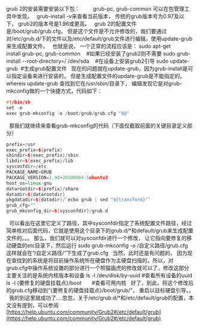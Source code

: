 grub 2的安装需要安装以下包：
        grub-pc, grub-common
可以在包管理工具中发现。
 
grub-install -v来查看当前版本， 传统的grub版本号为0.97及以下， grub2的版本号是1.96或更高。
 
grub 2的配置文件是/boot/grub/grub.cfg， 但是这个文件是不允许修改的，我们要通过对/etc/grub.d/下的文件以及/etc/default/grub文件进行编辑，使用update-grub来生成配置文件。
 
也就是说， 一个正常的流程应该是：
sudo apt-get install grub-pc, grub-common    #如果已经安装了grub2则不需要
sudo grub-install --root-directory=/ /dev/sda    #在设备上安装grub2引导
sudo update-grub  #生成grub配置文件
 
现在的问题就在update-grub，因为grub-install是可以指定设备来进行安装的， 但是生成配置文件的update-grub是不能指定的。
whereis update-grub
查找到它在/usr/sbin/目录下， 编辑发现它是对grub-mkconfig做的一个快捷方式，代码如下：

```cpp
#!/bin/sh
set -e
exec grub-mkconfig -o /boot/grub/grub.cfg "$@"
```
 
那我们就继续来查看grub-mkconfig的代码（下面仅截取前面的关键目录定义部分）

```cpp
prefix=/usr
exec_prefix=${prefix}
sbindir=${exec_prefix}/sbin
libdir=${exec_prefix}/lib
sysconfdir=/etc
PACKAGE_NAME=GRUB
PACKAGE_VERSION=1.98+20100804-5ubuntu3
host_os=linux-gnu
datarootdir=${prefix}/share
datadir=${datarootdir}
pkgdatadir=${datadir}/`echo grub | sed "${transform}"`
grub_cfg=""
grub_mkconfig_dir=${sysconfdir}/grub.d

```
 
可以看出在这里它定义了路径，其中sysconfdir指定了系统配置文件路径，经过简单核对后面代码，它就是使用这个目录下的grub.d/*和default/grub来生成配置文件的。。。
那么，我们就可以对sysconfdir进行一个修改， 让它指向要修复的移动硬盘的etc目录下，然后运行
sudo grub-mkconfig -o /自定义路径/grub.cfg
这样就会在“/自定义路径/”下生成了grub.cfg
 
当然，此时还是有问题的， 因为现在查找到的系统是将目前操作系统所在硬盘作为主硬盘扫描的，所以，对grub.cfg中操作系统设置的部分进行一个照猫画虎的修改就可以了，修改这部分主要关注的是系统内核版本和设备
ls -l /dev/disk/by-uuid #查看所有设备的uuid
ls -l {要修复的硬盘挂载点}/boot       #查看可用内核
 
好了，到此，将这个修改后的grub.cfg移动到“{要修复的硬盘挂载点}/boot/grub/”， 重启以目标硬盘引导。。
 
我的到这里就成功了....忽忽，关于/etc/grub.d/*和/etc/default/grub的配置，本文没有提到，可以参阅[https://help.ubuntu.com/community/Grub2#/etc/default/grub](https://help.ubuntu.com/community/Grub2#/etc/default/grub)
 
 
